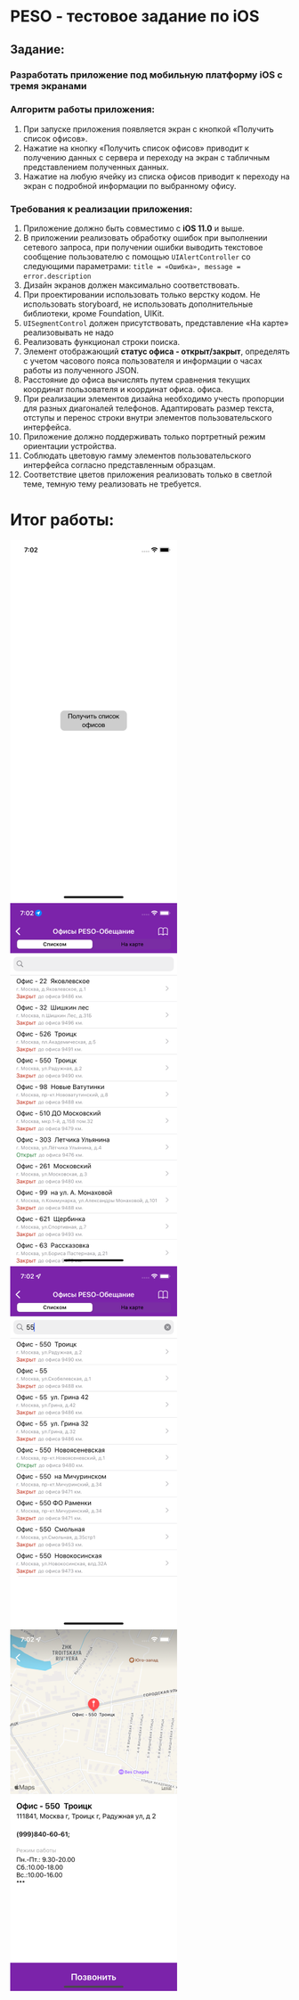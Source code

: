 # PESO - тестовое задание по iOS #

## Задание:
### Разработать приложение под мобильную платформу iOS с тремя экранами

### Алгоритм работы приложения:
1. При запуске приложения появляется экран c кнопкой «Получить список
офисов».
2. Нажатие на кнопку «Получить список офисов» приводит к получению данных с
сервера и переходу на экран с табличным представлением полученных данных.
3. Нажатие на любую ячейку из списка офисов приводит к переходу на
экран с подробной информации по выбранному офису.

### Требования к реализации приложения:
1. Приложение должно быть совместимо с **iOS 11.0** и выше.
2. В приложении реализовать обработку ошибок при выполнении сетевого запроса,
при получении ошибки выводить текстовое сообщение пользователю с помощью
`UIAlertController` со следующими параметрами:
`title = «Ошибка», message = error.description`
3. Дизайн экранов должен максимально соответствовать.
4. При проектировании использовать только верстку кодом. Не использовать
storyboard, не использовать дополнительные библиотеки, кроме Foundation, UIKit.
5. `UISegmentControl` должен присутствовать, представление «На карте» реализовывать не надо
6. Реализовать функционал строки поиска.
7. Элемент отображающий **статус офиса - открыт/закрыт**, определять с
учетом часового пояса пользователя и информации о часах работы из полученного
JSON.
8. Расстояние до офиса вычислять путем сравнения текущих координат
пользователя и координат офиса.
офиса.
9. При реализации элементов дизайна необходимо учесть пропорции для разных
диагоналей телефонов. Адаптировать размер текста, отступы и перенос строки
внутри элементов пользовательского интерфейса.
10. Приложение должно поддерживать только портретный режим ориентации
устройства.
11. Соблюдать цветовую гамму элементов пользовательского интерфейса согласно
представленным образцам.
12. Соответствие цветов приложения реализовать только в светлой теме, темную
тему реализовать не требуется.


# Итог работы:
![Image info](./pictures/screen-1.png "a title")
![Image info](./pictures/screen-2.png "a title")
![Image info](./pictures/screen-3.png "a title")
![Image info](./pictures/screen-4.png "a title")
